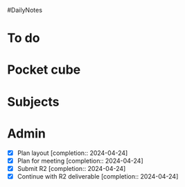 #DailyNotes
# To do

# Pocket cube

# Subjects

# Admin
- [x] Plan layout  [completion:: 2024-04-24]
- [x] Plan for meeting  [completion:: 2024-04-24]
- [x] Submit R2  [completion:: 2024-04-24]
- [x] Continue with R2 deliverable  [completion:: 2024-04-24]